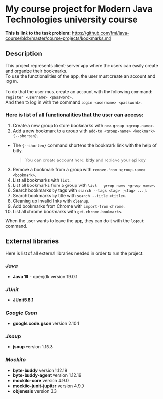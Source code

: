 # My course project for Modern Java Technologies university course
**This is link to the task problem:** https://github.com/fmi/java-course/blob/master/course-projects/bookmarks.md

## Description
This project represents client-server app where the users can easily create and organize their bookmarks.\
To use the functionalities of the app, the user must create an account and log in.\
<br>
To do that the user must create an account with the following command: `register <username> <password>`.\
And then to log in with the command `login <username> <password>`.

### Here is list of all functionalities that the user can access:
1. Create a new group to store bookmarks with `new-group <group-name>`.
2. Add a new bookmark to a group with `add-to <group-name> <bookmark> {--shorten}`.
 - The `{--shorten}` command shortens the bookmark link with the help of bitly.
   > You can create account here: [bitly](https://bitly.com/) and retrieve your api key
3. Remove a bookmark from a group with `remove-from <group-name> <bookmark>`.
4. List all bookmarks with `list`.
5. List all bookmarks from a group with `list --group-name <group-name>`.
6. Search bookmarks by tags with `search --tags <tag> [<tag> ...]`.
7. Search bookmarks by title with `search --title <title>`.
8. Cleaning up invalid links with `cleanup`.
9. Add bookmarks from Chrome with `import-from-chrome`.
10. List all chrome bookmarks with `get-chrome-bookmarks`.

When the user wants to leave the app, they can do it with the `logout` command.

## External libraries
Here is list of all external libraries needed in order to run the project:
### *Java*
- **Java 19** - openjdk version 19.0.1
### *JUnit*
- **JUnit5.8.1** 
### *Google Gson*
- **google.code.gson** version 2.10.1
### *Jsoup*
- **jsoup** version 1.15.3

### *Mockito*
- **byte-buddy** version 1.12.19
- **byte-buddy-agent** version 1.12.19
- **mockito-core** version 4.9.0
- **mockito-junit-jupiter** version 4.9.0
- **objenesis** version 3.3 
